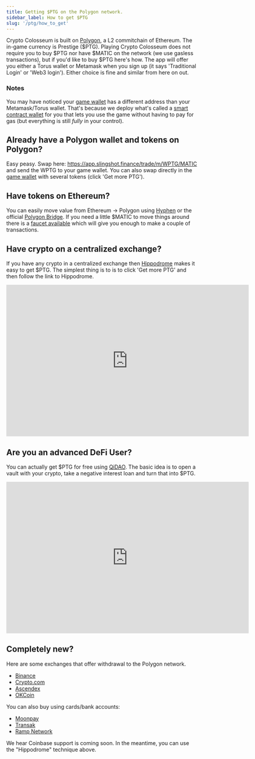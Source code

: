 ```yaml
---
title: Getting $PTG on the Polygon network.
sidebar_label: How to get $PTG
slug: '/ptg/how_to_get'
---
```


Crypto Colosseum is built on [Polygon](https://polygon.technology/), a L2 commitchain of Ethereum. The in-game currency is Prestige ($PTG). Playing Crypto Colosseum does not require you to buy $PTG nor have $MATIC on the network (we use gasless transactions), but if you'd like to buy $PTG here's how. The app will offer you either a Torus wallet or Metamask when you sign up (it says 'Traditional Login' or 'Web3 login'). Either choice is fine and similar from here on out.

### Notes

You may have noticed your [game wallet](https://arena.cryptocolosseum.com/wallet) has a different address than your Metamask/Torus wallet. That's because we deploy what's called a [smart contract wallet](https://gnosis-safe.io/) for you that lets you use the game without having to pay for gas (but everything is still *fully* in your control).

## Already have a Polygon wallet and tokens on Polygon?

Easy peasy. Swap here: https://app.slingshot.finance/trade/m/WPTG/MATIC and send the WPTG to your game wallet. You can also swap directly in the [game wallet](https://arena.cryptocolosseum.com/wallet) with several tokens (click 'Get more PTG').

## Have tokens on Ethereum?

You can easily move value from Ethereum -> Polygon using [Hyphen](https://hyphen.biconomy.io/) or the official [Polygon Bridge](https://wallet.polygon.technology/bridge). If you need a little $MATIC to move things around there is a [faucet available](https://macncheese.finance/matic-polygon-mainnet-faucet.php) which will give you enough to make a couple of transactions. 

## Have crypto on a centralized exchange?

If you have any crypto in a centralized exchange then [Hippodrome](https://hippodrome.cryptocolosseum.com/) makes it easy to get $PTG. The simplest thing is to is to click 'Get more PTG' and then follow the link to Hippodrome.

<iframe width="640" height="400" src="https://www.loom.com/embed/31c9a08dccd14386a3c418e0e1b8fa5a" frameborder="0" webkitallowfullscreen mozallowfullscreen allowfullscreen></iframe>

## Are you an advanced DeFi User?

You can actually get $PTG for free using [QiDAO](https://app.mai.finance/). The basic idea is to open a vault with your crypto, take a negative interest loan and turn that into $PTG.

<iframe width="640" height="400" src="https://www.loom.com/embed/80965b64080a45739df33f493e80de60" frameborder="0" webkitallowfullscreen mozallowfullscreen allowfullscreen></iframe>

## Completely new?

Here are some exchanges that offer withdrawal to the Polygon network.

* [Binance](https://www.binance.com/)
* [Crypto.com](https://crypto.com/app/gxgctev7n7)
* [Ascendex](https://ascendex.com/en/global-digital-asset-platform)
* [OKCoin](https://www.okcoin.com/)

You can also buy using cards/bank accounts:

* [Moonpay](https://www.moonpay.com/)
* [Transak](https://global.transak.com/)
* [Ramp Network](https://global.transak.com/)

We hear Coinbase support is coming soon. In the meantime, you can use the "Hippodrome" technique above.

